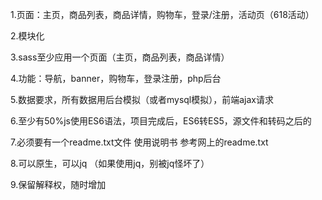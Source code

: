 1.页面：主页，商品列表，商品详情，购物车，登录/注册，活动页（618活动）

2.模块化

3.sass至少应用一个页面（主页，商品列表，商品详情）

4.功能：导航，banner，购物车，登录注册，php后台

5.数据要求，所有数据用后台模拟（或者mysql模拟），前端ajax请求

6.至少有50%js使用ES6语法，项目完成后，ES6转ES5，源文件和转码之后的

7.必须要有一个readme.txt文件
	使用说明书
	参考网上的readme.txt
	
8.可以原生，可以jq
	（如果使用jq，别被jq怪坏了）
	
9.保留解释权，随时增加

